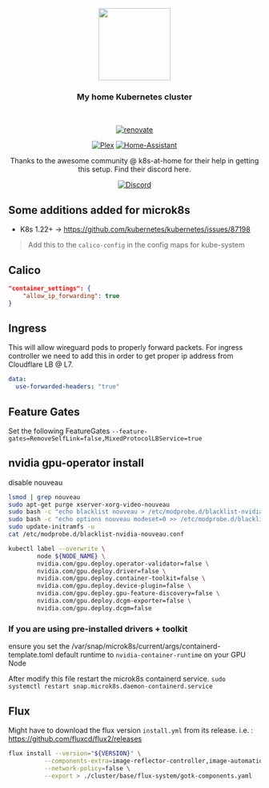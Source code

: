 <div align="center">

<img src="https://camo.githubusercontent.com/5b298bf6b0596795602bd771c5bddbb963e83e0f/68747470733a2f2f692e696d6775722e636f6d2f7031527a586a512e706e67" align="center" width="144px" height="144px"/>

### My home Kubernetes cluster

</div>

<br/>

<div align="center">

[![renovate](https://img.shields.io/badge/renovate-enabled-brightgreen?style=for-the-badge&logo=renovatebot&logoColor=white)](https://github.com/renovatebot/renovate)
  
</div>

<div align="center">

[![Plex](https://img.shields.io/uptimerobot/status/m784591338-cbf3205bc18109108eb0ea8e?logo=plex&logoColor=white&color=important&label=my%20plex&style=flat-square)](https://plex.tv)
[![Home-Assistant](https://img.shields.io/uptimerobot/status/m786203807-32ce99612d7b2d01b89c4315?logo=homeassistant&logoColor=white&color=important&label=my%20home%20assistant&style=flat-square)](https://www.home-assistant.io/)

Thanks to the awesome community @ k8s-at-home for their help in getting this setup.
Find their discord here.
  
[![Discord](https://img.shields.io/badge/discord-enabled-brightgreen?style=for-the-badge&logo=discord&logoColor=white)](https://discord.gg/k8s-at-home)


</div>

## Some additions added for microk8s

- K8s 1.22+ -> https://github.com/kubernetes/kubernetes/issues/87198 
> Add this to the `calico-config` in the config maps for kube-system

## Calico

```json
"container_settings": {
    "allow_ip_forwarding": true
}
```

## Ingress

This will allow wireguard pods to properly forward packets.
For ingress controller we need to add this in order to get proper ip address from Cloudflare LB @ L7.

```yml
data:
  use-forwarded-headers: "true"
```

## Feature Gates
Set the following FeatureGates
`--feature-gates=RemoveSelfLink=false,MixedProtocolLBService=true`

## nvidia gpu-operator install
disable nouveau
```bash
lsmod | grep nouveau
sudo apt-get purge xserver-xorg-video-nouveau
sudo bash -c "echo blacklist nouveau > /etc/modprobe.d/blacklist-nvidia-nouveau.conf"
sudo bash -c "echo options nouveau modeset=0 >> /etc/modprobe.d/blacklist-nvidia-nouveau.conf"
sudo update-initramfs -u
cat /etc/modprobe.d/blacklist-nvidia-nouveau.conf

kubectl label --overwrite \
        node ${NODE_NAME} \
        nvidia.com/gpu.deploy.operator-validator=false \
        nvidia.com/gpu.deploy.driver=false \
        nvidia.com/gpu.deploy.container-toolkit=false \
        nvidia.com/gpu.deploy.device-plugin=false \
        nvidia.com/gpu.deploy.gpu-feature-discovery=false \
        nvidia.com/gpu.deploy.dcgm-exporter=false \
        nvidia.com/gpu.deploy.dcgm=false

```

### If you are using pre-installed drivers + toolkit

ensure you set the /var/snap/microk8s/current/args/containerd-template.toml
default runtime to `nvidia-container-runtime` on your GPU Node

After modify this file restart the microk8s containerd service.
`sudo systemctl restart snap.microk8s.daemon-containerd.service`

## Flux

Might have to download the flux version `install.yml` from its release.
i.e. : https://github.com/fluxcd/flux2/releases

```bash
flux install --version="${VERSION}" \
          --components-extra=image-reflector-controller,image-automation-controller \
          --network-policy=false \
          --export > ./cluster/base/flux-system/gotk-components.yaml
```
